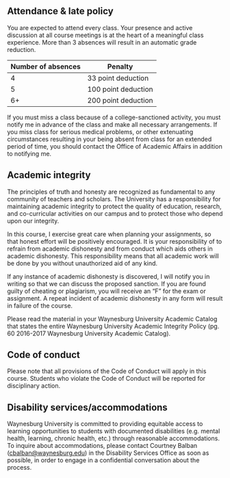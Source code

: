 ## Attendance & late policy

You are expected to attend every class. Your presence and active discussion at all course meetings is at the heart of a meaningful class experience. More than 3 absences will result in an automatic grade reduction.

| Number of absences | Penalty             |
| ------------------ | ------------------- |
| 4                  | 33 point deduction  |
| 5                  | 100 point deduction |
| 6+                 | 200 point deduction |

If you must miss a class because of a college-sanctioned activity, you must notify me in advance of the class and make all necessary arrangements. If you miss class for serious medical problems, or other extenuating circumstances resulting in your being absent from class for an extended period of time, you should contact the Office of Academic Affairs in addition to notifying me. 

## Academic integrity

The principles of truth and honesty are recognized as fundamental to any community of teachers and scholars. The University has a responsibility for maintaining academic integrity to protect the quality of education, research, and co-curricular activities on our campus and to protect those who depend upon our integrity.

In this course, I exercise great care when planning your assignments, so that honest effort will be positively encouraged. It is your responsibility of to refrain from academic dishonesty and from conduct which aids others in academic dishonesty. This responsibility means that all academic work will be done by you without unauthorized aid of any kind. 

If any instance of academic dishonesty is discovered, I will notify you in writing so that we can discuss the proposed sanction. If you are found guilty of cheating or plagiarism, you will receive an “F” for the exam or assignment. A repeat incident of academic dishonesty in any form will result in failure of the course.

Please read the material in your Waynesburg University Academic Catalog that states the entire Waynesburg University Academic Integrity Policy (pg. 60 2016-2017 Waynesburg University Academic Catalog).

## Code of conduct

Please note that all provisions of the Code of Conduct will apply in this course. Students who violate the Code of Conduct will be reported for disciplinary action. 

## Disability services/accommodations

Waynesburg University is committed to providing equitable access to learning opportunities to students with documented disabilities (e.g. mental health, learning, chronic health, etc.) through reasonable accommodations. To inquire about accommodations, please contact Courtney Balban (cbalban@waynesburg.edu) in the Disability Services Office as soon as possible, in order to engage in a confidential conversation about the process. 
